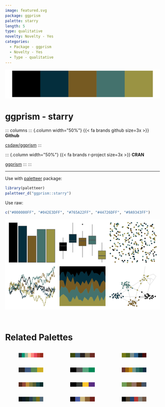 ```yaml
---
image: featured.svg
package: ggprism
palette: starry
length: 5
type: qualitative
novelty: Novelty - Yes
categories:
  - Package - ggprism
  - Novelty - Yes
  - Type - qualitative
---
```


![](featured.svg)

# ggprism - starry 

::: columns
::: {.column width="50%"}
{{< fa brands github size=3x >}}
**Github**

[csdaw/ggprism](https://github.com/csdaw/ggprism)
:::

::: {.column width="50%"}
{{< fa brands r-project size=3x >}}
**CRAN**

[ggprism](https://CRAN.R-project.org/package=ggprism)
:::
:::

<hr> 

Use with [paletteer](https://emilhvitfeldt.github.io/paletteer/) package:

```r
library(paletteer)
paletteer_d("ggprism::starry")
```

Use raw:

```r
c("#000000FF", "#042E3DFF", "#765A22FF", "#44726DFF", "#9A9343FF")
``` 

![](examples.svg) 

<br>

# Related Palettes

<div class="list" style="display: grid; grid-template-columns: auto auto auto;"> <figure class="figure">
<a href="../../awtools/a_palette/"> <img src="../../awtools/a_palette/featured.svg" style="width: 100%;" class="figure-img"></a>
</figure> <figure class="figure">
<a href="../../lisa/JanvanEyck/"> <img src="../../lisa/JanvanEyck/featured.svg" style="width: 100%;" class="figure-img"></a>
</figure> <figure class="figure">
<a href="../../Manu/Korimako/"> <img src="../../Manu/Korimako/featured.svg" style="width: 100%;" class="figure-img"></a>
</figure> <figure class="figure">
<a href="../../trekcolors/enara2/"> <img src="../../trekcolors/enara2/featured.svg" style="width: 100%;" class="figure-img"></a>
</figure> <figure class="figure">
<a href="../../ggthemes/wsj_black_green/"> <img src="../../ggthemes/wsj_black_green/featured.svg" style="width: 100%;" class="figure-img"></a>
</figure> <figure class="figure">
<a href="../../MetBrewer/Veronese/"> <img src="../../MetBrewer/Veronese/featured.svg" style="width: 100%;" class="figure-img"></a>
</figure> <figure class="figure">
<a href="../../MetBrewer/Nattier/"> <img src="../../MetBrewer/Nattier/featured.svg" style="width: 100%;" class="figure-img"></a>
</figure> <figure class="figure">
<a href="../../nbapalettes/lakers_city/"> <img src="../../nbapalettes/lakers_city/featured.svg" style="width: 100%;" class="figure-img"></a>
</figure> <figure class="figure">
<a href="../../Manu/Pepetuna/"> <img src="../../Manu/Pepetuna/featured.svg" style="width: 100%;" class="figure-img"></a>
</figure> <figure class="figure">
<a href="../../ghibli/YesterdayDark/"> <img src="../../ghibli/YesterdayDark/featured.svg" style="width: 100%;" class="figure-img"></a>
</figure> <figure class="figure">
<a href="../../rtist/vermeer/"> <img src="../../rtist/vermeer/featured.svg" style="width: 100%;" class="figure-img"></a>
</figure> <figure class="figure">
<a href="../../ggprism/pearl/"> <img src="../../ggprism/pearl/featured.svg" style="width: 100%;" class="figure-img"></a>
</figure> 
</div>
